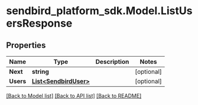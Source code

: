 
# sendbird_platform_sdk.Model.ListUsersResponse

## Properties

Name | Type | Description | Notes
------------ | ------------- | ------------- | -------------
**Next** | **string** |  | [optional] 
**Users** | [**List&lt;SendbirdUser&gt;**](SendbirdUser.md) |  | [optional] 

[[Back to Model list]](../README.md#documentation-for-models)
[[Back to API list]](../README.md#documentation-for-api-endpoints)
[[Back to README]](../README.md)

